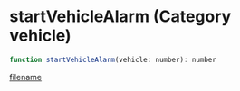 # startVehicleAlarm (Category vehicle)

```js
function startVehicleAlarm(vehicle: number): number
```

[filename](startVehicleAlarm_m.md ':include')